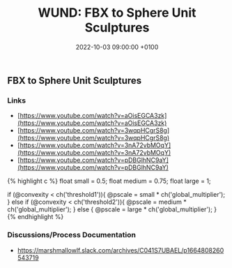 ﻿---
layout: post 
title:  "WUND: FBX to Sphere Unit Sculptures"
date:   2022-10-03 09:00:00 +0100 
categories: [wund, houdini]
---

## FBX to Sphere Unit Sculptures

### Links
- [https://www.youtube.com/watch?v=aOisEGCA3zk](https://www.youtube.com/watch?v=aOisEGCA3zk)
- [https://www.youtube.com/watch?v=3wqpHCgrS8g](https://www.youtube.com/watch?v=3wqpHCgrS8g)
- [https://www.youtube.com/watch?v=3nA72vbMOqY](https://www.youtube.com/watch?v=3nA72vbMOqY)
- [https://www.youtube.com/watch?v=pDBGlhNC9aY](https://www.youtube.com/watch?v=pDBGlhNC9aY)

{% highlight c %}
float small = 0.5;
float medium = 0.75;
float large = 1;

if (@convexity < ch('threshold1')){
@pscale = small * ch('global_multiplier');
}
else if (@convexity < ch('threshold2')){
@pscale = medium * ch('global_multiplier');
}
else {
@pscale = large * ch('global_multiplier');
}
{% endhighlight %}

### Discussions/Process Documentation
- https://marshmallowlf.slack.com/archives/C041S7UBAEL/p1664808260543719 